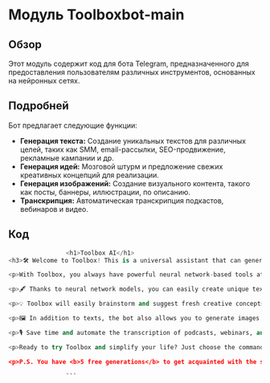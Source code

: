 # Модуль Toolboxbot-main

## Обзор

Этот модуль содержит код для бота Telegram, предназначенного для предоставления пользователям различных инструментов, основанных на нейронных сетях. 

## Подробней

Бот предлагает следующие функции:

* **Генерация текста:** Создание уникальных текстов для различных целей, таких как SMM, email-рассылки, SEO-продвижение, рекламные кампании и др.
* **Генерация идей:** Мозговой штурм и предложение свежих креативных концепций для реализации.
* **Генерация изображений:** Создание визуального контента, такого как посты, баннеры, иллюстрации, по описанию.
* **Транскрипция:** Автоматическая транскрипция подкастов, вебинаров и видео.

## Код

```python
                <h1>Toolbox AI</h1>
<h3>🛠 Welcome to Toolbox! This is a universal assistant that can generate content for various work tasks!</h3>

<p>With Toolbox, you always have powerful neural network-based tools at your fingertips for writing compelling texts, generating creative ideas, and creating visual content. Forget about tasteless templates and the agony of creativity!</p>

<p>🖋 Thanks to neural network models, you can easily create unique texts for SMM, email newsletters, SEO promotion, advertising campaigns, and much more. Just <b>choose the task you need</b>, write the <b>input</b>, and get the <b>ready-made content</b> as a result.</p>

<p>💡 Toolbox will easily brainstorm and suggest fresh creative concepts for implementation.</p>

<p>🖼 In addition to texts, the bot also allows you to generate images based on a description. Create visual content for posts, banners, illustrations from scratch - without photo banks and designers.</p>

<p>🎙 Save time and automate the transcription of podcasts, webinars, and videos using the built-in function.</p>

<p>Ready to try Toolbox and simplify your life? Just choose the command you need. I'll be happy to help with any task!</p>

<p>P.S. You have <b>5 free generations</b> to get acquainted with the service. Then you can choose a tariff plan that covers all your work tasks!</p>

                ```